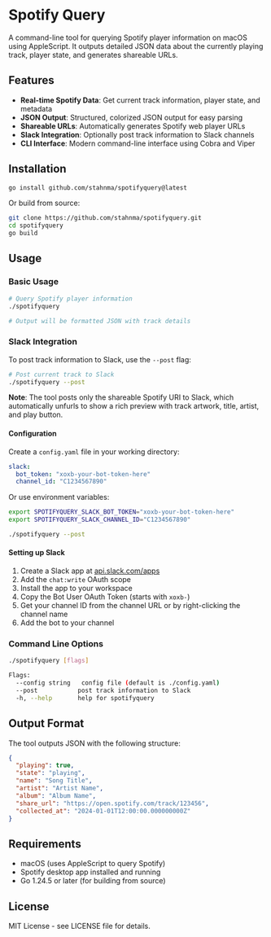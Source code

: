 # Spotify Query

A command-line tool for querying Spotify player information on macOS using AppleScript. It outputs detailed JSON data about the currently playing track, player state, and generates shareable URLs.

## Features

- **Real-time Spotify Data**: Get current track information, player state, and metadata
- **JSON Output**: Structured, colorized JSON output for easy parsing
- **Shareable URLs**: Automatically generates Spotify web player URLs
- **Slack Integration**: Optionally post track information to Slack channels
- **CLI Interface**: Modern command-line interface using Cobra and Viper

## Installation

```bash
go install github.com/stahnma/spotifyquery@latest
```

Or build from source:

```bash
git clone https://github.com/stahnma/spotifyquery.git
cd spotifyquery
go build
```

## Usage

### Basic Usage

```bash
# Query Spotify player information
./spotifyquery

# Output will be formatted JSON with track details
```

### Slack Integration

To post track information to Slack, use the `--post` flag:

```bash
# Post current track to Slack
./spotifyquery --post
```

**Note**: The tool posts only the shareable Spotify URI to Slack, which automatically unfurls to show a rich preview with track artwork, title, artist, and play button.

#### Configuration

Create a `config.yaml` file in your working directory:

```yaml
slack:
  bot_token: "xoxb-your-bot-token-here"
  channel_id: "C1234567890"
```

Or use environment variables:

```bash
export SPOTIFYQUERY_SLACK_BOT_TOKEN="xoxb-your-bot-token-here"
export SPOTIFYQUERY_SLACK_CHANNEL_ID="C1234567890"

./spotifyquery --post
```

#### Setting up Slack

1. Create a Slack app at [api.slack.com/apps](https://api.slack.com/apps)
2. Add the `chat:write` OAuth scope
3. Install the app to your workspace
4. Copy the Bot User OAuth Token (starts with `xoxb-`)
5. Get your channel ID from the channel URL or by right-clicking the channel name
6. Add the bot to your channel

### Command Line Options

```bash
./spotifyquery [flags]

Flags:
  --config string   config file (default is ./config.yaml)
  --post           post track information to Slack
  -h, --help       help for spotifyquery
```

## Output Format

The tool outputs JSON with the following structure:

```json
{
  "playing": true,
  "state": "playing",
  "name": "Song Title",
  "artist": "Artist Name",
  "album": "Album Name",
  "share_url": "https://open.spotify.com/track/123456",
  "collected_at": "2024-01-01T12:00:00.000000000Z"
}
```

## Requirements

- macOS (uses AppleScript to query Spotify)
- Spotify desktop app installed and running
- Go 1.24.5 or later (for building from source)

## License

MIT License - see LICENSE file for details.
